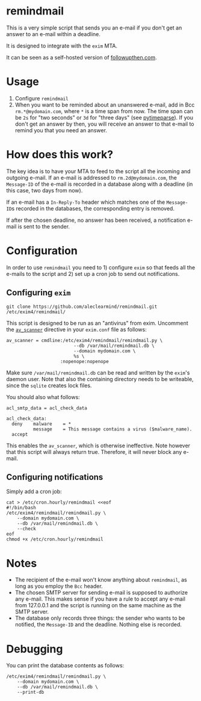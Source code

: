 # remindmail

This is a very simple script that sends you an e-mail if you don't get an answer to an e-mail within a deadline.

It is designed to integrate with the `exim` MTA.

It can be seen as a self-hosted version of [followupthen.com](https://www.followupthen.com).

# Usage

1. Configure `remindmail`
2. When you want to be reminded about an unanswered e-mail, add in Bcc `rm.*@mydomain.com`, where `*` is a time span from now.
   The time span can be `2s` for "two seconds" or `3d` for "three days" (see [pytimeparse](https://pypi.org/project/pytimeparse/)).
   If you don't get an answer by then, you will receive an answer to that e-mail to remind you that you need an answer.

# How does this work?

The key idea is to have your MTA to feed to the script all the incoming and outgoing e-mail.
If an e-mail is addressed to `rm.2d@mydomain.com`, the `Message-ID` of the e-mail is recorded in a database along with a deadline (in this case, two days from now).

If an e-mail has a `In-Reply-To` header which matches one of the `Message-ID`s recorded in the databases, the corresponding entry is removed.

If after the chosen deadline, no answer has been received, a notification e-mail is sent to the sender.

# Configuration

In order to use `remindmail` you need to 1) configure `exim` so that feeds all the e-mails to the script and 2) set up a cron job to send out notifications.

## Configuring `exim`

```
git clone https://github.com/aleclearmind/remindmail.git /etc/exim4/remindmail/
```

This script is designed to be run as an "antivirus" from exim.
Uncomment the [`av_scanner`](https://www.exim.org/exim-html-current/doc/html/spec_html/ch-content_scanning_at_acl_time.html) directive in your `exim.conf` file as follows:

```
av_scanner = cmdline:/etc/exim4/remindmail/remindmail.py \
                         --db /var/mail/remindmail.db \
                         --domain mydomain.com \
                         %s \
                    :nopenope:nopenope
```

Make sure `/var/mail/remindmail.db` can be read and written by the `exim`'s daemon user.
Note that also the containing directory needs to be writeable, since the `sqlite` creates lock files.

You should also what follows:

```
acl_smtp_data = acl_check_data

acl_check_data:
  deny    malware    = *
          message    = This message contains a virus ($malware_name).
  accept
```

This enables the `av_scanner`, which is otherwise ineffective.
Note however that this script will always return true.
Therefore, it will never block any e-mail.

## Configuring notifications

Simply add a cron job:

```
cat > /etc/cron.hourly/remindmail <<eof
#!/bin/bash
/etc/exim4/remindmail/remindmail.py \
    --domain mydomain.com \
    --db /var/mail/remindmail.db \
    --check
eof
chmod +x /etc/cron.hourly/remindmail
```

# Notes

* The recipient of the e-mail won't know anything about `remindmail`, as long as you employ the `Bcc` header.
* The chosen SMTP server for sending e-mail is supposed to authorize any e-mail.
  This makes sense if you have a rule to accept any e-mail from 127.0.0.1 and the script is running on the same machine as the SMTP server.
* The database only records three things: the sender who wants to be notified, the `Message-ID` and the deadline.
  Nothing else is recorded.

# Debugging

You can print the database contents as follows:

```
/etc/exim4/remindmail/remindmail.py \
    --domain mydomain.com \
    --db /var/mail/remindmail.db \
    --print-db
```
